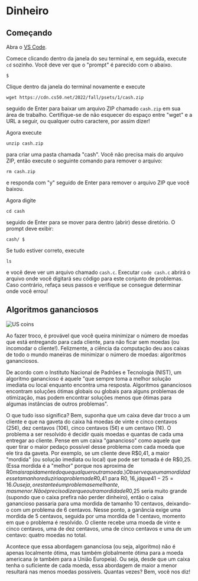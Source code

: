 # Dinheiro

## Começando

Abra o [VS Code](https://code.cs50.io/).

Comece clicando dentro da janela do seu terminal e, em seguida, execute `cd` sozinho. Você deve ver que o "prompt" é parecido com o abaixo.

```
$
```

Clique dentro da janela do terminal novamente e execute

```
wget https://cdn.cs50.net/2022/fall/psets/1/cash.zip
```

seguido de Enter para baixar um arquivo ZIP chamado `cash.zip` em sua área de trabalho. Certifique-se de não esquecer do espaço entre "wget" e a URL a seguir, ou qualquer outro caractere, por assim dizer!

Agora execute

```
unzip cash.zip
```

para criar uma pasta chamada "cash". Você não precisa mais do arquivo ZIP, então execute o seguinte comando para remover o arquivo:

```
rm cash.zip
```

e responda com "y" seguido de Enter para remover o arquivo ZIP que você baixou.

Agora digite

```
cd cash
```

seguido de Enter para se mover para dentro (abrir) desse diretório. O prompt deve exibir:

```
cash/ $
```

Se tudo estiver correto, execute

```
ls
```

e você deve ver um arquivo chamado `cash.c`. Executar `code cash.c` abrirá o arquivo onde você digitará seu código para este conjunto de problemas. Caso contrário, refaça seus passos e verifique se consegue determinar onde você errou!

## Algoritmos gananciosos

![US coins](https://cs50.harvard.edu/x/2023/psets/1/cash/coins.jpg)

Ao fazer troco, é provável que você queira minimizar o número de moedas que está entregando para cada cliente, para não ficar sem moedas (ou incomodar o cliente!). Felizmente, a ciência da computação deu aos caixas de todo o mundo maneiras de minimizar o número de moedas: algoritmos gananciosos.

De acordo com o Instituto Nacional de Padrões e Tecnologia (NIST), um algoritmo ganancioso é aquele "que sempre toma a melhor solução imediata ou local enquanto encontra uma resposta. Algoritmos gananciosos encontram soluções ótimas globais ou globais para alguns problemas de otimização, mas podem encontrar soluções menos que ótimas para algumas instâncias de outros problemas".

O que tudo isso significa? Bem, suponha que um caixa deve dar troco a um cliente e que na gaveta do caixa há moedas de vinte e cinco centavos (25¢), dez centavos (10¢), cinco centavos (5¢) e um centavo (1¢). O problema a ser resolvido é decidir quais moedas e quantas de cada uma entregar ao cliente. Pense em um caixa "ganancioso" como aquele que quer tirar o maior pedaço possível desse problema com cada moeda que ele tira da gaveta. Por exemplo, se um cliente deve R$0,41, a maior "mordida" (ou solução imediata ou local) que pode ser tomada é de R$0,25. (Essa mordida é a "melhor" porque nos aproxima de R$0 mais rapidamente do que qualquer outra moeda.) Observe que uma mordida desse tamanho reduziria o problema de R$0,41 para R$0,16, já que 41 - 25 = 16. Ou seja, o restante é um problema semelhante, mas menor. Não é preciso dizer que outra mordida de R$0,25 seria muito grande (supondo que o caixa prefira não perder dinheiro), então o caixa ganancioso passaria para uma mordida de tamanho 10 centavos, deixando-o com um problema de 6 centavos. Nesse ponto, a ganância exige uma mordida de 5 centavos, seguida por uma mordida de 1 centavo, momento em que o problema é resolvido. O cliente recebe uma moeda de vinte e cinco centavos, uma de dez centavos, uma de cinco centavos e uma de um centavo: quatro moedas no total.

Acontece que essa abordagem gananciosa (ou seja, algoritmo) não é apenas localmente ótima, mas também globalmente ótima para a moeda americana (e também para a União Europeia). Ou seja, desde que um caixa tenha o suficiente de cada moeda, essa abordagem de maior a menor resultará nas menos moedas possíveis. Quantas vezes? Bem, você nos diz!